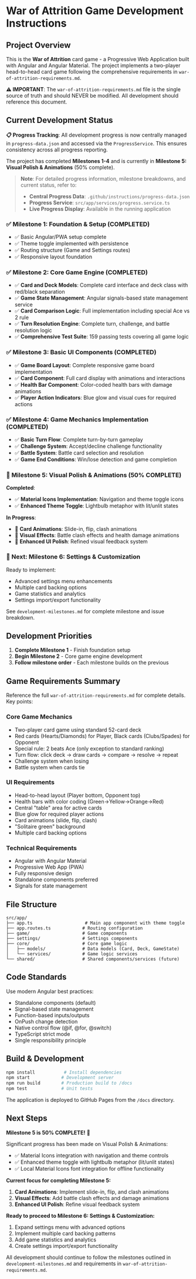 # War of Attrition Game Development Instructions

## Project Overview

This is the **War of Attrition** card game - a Progressive Web Application built with Angular and Angular Material. The project implements a two-player head-to-head card game following the comprehensive requirements in `war-of-attrition-requirements.md`.

**⚠️ IMPORTANT**: The `war-of-attrition-requirements.md` file is the single source of truth and should NEVER be modified. All development should reference this document.

## Current Development Status

**📋 Progress Tracking**: All development progress is now centrally managed in `progress-data.json` and accessed via the `ProgressService`. This ensures consistency across all progress reporting.

The project has completed **Milestones 1-4** and is currently in **Milestone 5: Visual Polish & Animations** (50% complete).

> **Note**: For detailed progress information, milestone breakdowns, and current status, refer to:
> - **Central Progress Data**: `.github/instructions/progress-data.json`
> - **Progress Service**: `src/app/services/progress.service.ts`
> - **Live Progress Display**: Available in the running application

### ✅ Milestone 1: Foundation & Setup (COMPLETED)
- ✅ Basic Angular/PWA setup complete 
- ✅ Theme toggle implemented with persistence
- ✅ Routing structure (Game and Settings routes)
- ✅ Responsive layout foundation

### ✅ Milestone 2: Core Game Engine (COMPLETED)
- ✅ **Card and Deck Models**: Complete card interface and deck class with red/black separation
- ✅ **Game State Management**: Angular signals-based state management service
- ✅ **Card Comparison Logic**: Full implementation including special Ace vs 2 rule
- ✅ **Turn Resolution Engine**: Complete turn, challenge, and battle resolution logic
- ✅ **Comprehensive Test Suite**: 159 passing tests covering all game logic

### ✅ Milestone 3: Basic UI Components (COMPLETED)
- ✅ **Game Board Layout**: Complete responsive game board implementation
- ✅ **Card Component**: Full card display with animations and interactions
- ✅ **Health Bar Component**: Color-coded health bars with damage animations
- ✅ **Player Action Indicators**: Blue glow and visual cues for required actions

### ✅ Milestone 4: Game Mechanics Implementation (COMPLETED)
- ✅ **Basic Turn Flow**: Complete turn-by-turn gameplay
- ✅ **Challenge System**: Accept/decline challenge functionality
- ✅ **Battle System**: Battle card selection and resolution
- ✅ **Game End Conditions**: Win/lose detection and game completion

### 🔄 Milestone 5: Visual Polish & Animations (50% COMPLETE)
**Completed**:
- ✅ **Material Icons Implementation**: Navigation and theme toggle icons
- ✅ **Enhanced Theme Toggle**: Lightbulb metaphor with lit/unlit states

**In Progress**:
- 🔄 **Card Animations**: Slide-in, flip, clash animations
- 🔄 **Visual Effects**: Battle clash effects and health damage animations
- 🔄 **Enhanced UI Polish**: Refined visual feedback system

### 🎯 Next: Milestone 6: Settings & Customization
Ready to implement:
- Advanced settings menu enhancements
- Multiple card backing options
- Game statistics and analytics
- Settings import/export functionality

See `development-milestones.md` for complete milestone and issue breakdown.

## Development Priorities

1. **Complete Milestone 1** - Finish foundation setup
2. **Begin Milestone 2** - Core game engine development  
3. **Follow milestone order** - Each milestone builds on the previous

## Game Requirements Summary

Reference the full `war-of-attrition-requirements.md` for complete details. Key points:

### Core Game Mechanics
- Two-player card game using standard 52-card deck
- Red cards (Hearts/Diamonds) for Player, Black cards (Clubs/Spades) for Opponent
- Special rule: 2 beats Ace (only exception to standard ranking)
- Turn flow: click deck → draw cards → compare → resolve → repeat
- Challenge system when losing
- Battle system when cards tie

### UI Requirements
- Head-to-head layout (Player bottom, Opponent top)
- Health bars with color coding (Green→Yellow→Orange→Red)
- Central "table" area for active cards
- Blue glow for required player actions
- Card animations (slide, flip, clash)
- "Solitaire green" background
- Multiple card backing options

### Technical Requirements
- Angular with Angular Material
- Progressive Web App (PWA)
- Fully responsive design
- Standalone components preferred
- Signals for state management

## File Structure

```
src/app/
├── app.ts                    # Main app component with theme toggle
├── app.routes.ts            # Routing configuration
├── game/                    # Game components
├── settings/                # Settings components  
├── core/                    # Core game logic
│   ├── models/              # Data models (Card, Deck, GameState)
│   └── services/            # Game logic services
└── shared/                  # Shared components/services (future)
```

## Code Standards

Use modern Angular best practices:
- Standalone components (default)
- Signal-based state management
- Function-based inputs/outputs
- OnPush change detection
- Native control flow (@if, @for, @switch)
- TypeScript strict mode
- Single responsibility principle

## Build & Development

```bash
npm install           # Install dependencies
npm start            # Development server
npm run build        # Production build to /docs
npm test             # Unit tests
```

The application is deployed to GitHub Pages from the `/docs` directory.

## Next Steps

**Milestone 5 is 50% COMPLETE!** 🎉

Significant progress has been made on Visual Polish & Animations:
- ✅ Material Icons integration with navigation and theme controls
- ✅ Enhanced theme toggle with lightbulb metaphor (lit/unlit states)
- ✅ Local Material Icons font integration for offline functionality

**Current focus for completing Milestone 5:**
1. **Card Animations**: Implement slide-in, flip, and clash animations
2. **Visual Effects**: Add battle clash effects and damage animations
3. **Enhanced UI Polish**: Refine visual feedback system

**Ready to proceed to Milestone 6: Settings & Customization:**
1. Expand settings menu with advanced options
2. Implement multiple card backing patterns
3. Add game statistics and analytics
4. Create settings import/export functionality

All development should continue to follow the milestones outlined in `development-milestones.md` and requirements in `war-of-attrition-requirements.md`.